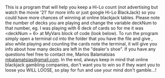 This is a program that will help you keep a Hi-Lo count (not advertising but watch the movie '21' for more info or just google Hi-Lo BlackJack) so you could have more chances of winning at online blackjack tables.
 Please note the number of decks you are playing and change the variable deckNum to that number, eg. I was playing with 6 deck of cards so for me it was <deckNum = 6>
 at MyVars block of code (look below). To run the program simply open a terminal cd into the folder that you have the file and give 
<python blackJackHL.py>,
 also while playing and counting the cards note the terminal, it will give you info about how many decks are left in the "dealer's shoe".
 If you have any questions feel free to contact me, 
Marios Balamatsias mbalamatsias@gmail.com.
 In the end, always keep in mind that online blackjack gambling companies, don't want you to win so if they want you to loose you WILL LOOSE,
 so play for fun and use your mind don't gamble...!

